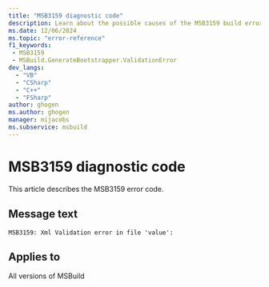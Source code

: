 ```yaml
---
title: "MSB3159 diagnostic code"
description: Learn about the possible causes of the MSB3159 build error, and get troubleshooting tips.
ms.date: 12/06/2024
ms.topic: "error-reference"
f1_keywords:
 - MSB3159
 - MSBuild.GenerateBootstrapper.ValidationError
dev_langs:
  - "VB"
  - "CSharp"
  - "C++"
  - "FSharp"
author: ghogen
ms.author: ghogen
manager: mijacobs
ms.subservice: msbuild
---
```


# MSB3159 diagnostic code

<!-- :::ErrorDefinitionDescription::: -->
<!-- :::editable-content name="introDescription"::: -->
This article describes the MSB3159 error code.
<!-- :::editable-content-end::: -->

## Message text

`MSB3159: Xml Validation error in file 'value':`

<!-- :::editable-content name="postOutputDescription"::: -->
<!--
{StrBegin="MSB3159: "}
-->
<!-- :::editable-content-end::: -->
<!-- :::ErrorDefinitionDescription-end::: -->

## Applies to

All versions of MSBuild
